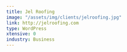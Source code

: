```yaml
---
title: Jel Roofing
image: "/assets/img/clients/jelroofing.jpg"
link: http://jelroofing.com
type: WordPress
xtensive: 0
industry: Business
---
```


